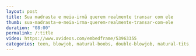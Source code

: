 ```yaml
---
layout: post
title: Sua madrasta e meia-irmã querem realmente transar com ele
thumb: sua-madrasta-e-meia-irma-querem-realmente-transar-com-ele
duration: "08:00"
permalink: /:title
video: https://www.xvideos.com/embedframe/53963355
categories: teen, blowjob, natural-boobs, double-blowjob, natural-tits, milf-mom, redhead-teen, redhead-milf, mom-teen, redhead-sex, natural-milf, nice-natural-tits, natural-teen, family-sex, family-porn, stepsister-and-brother, family-taboo-porn
---
```

